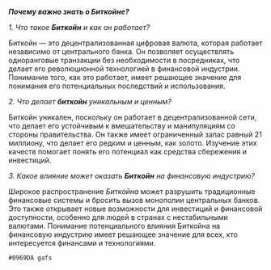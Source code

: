 **_Почему важно знать о Биткойне?_**    
    
    
_1. Что такое **Биткойн** и как он работает?_

Биткойн — это децентрализованная цифровая валюта, которая работает независимо от центрального банка. Он позволяет осуществлять одноранговые транзакции без необходимости в посредниках, что делает его революционной технологией в финансовой индустрии. Понимание того, как это работает, имеет решающее значение для понимания его потенциальных последствий и использования.    
    
    
_2. Что делает **биткойн** уникальным и ценным?_

Биткойн уникален, поскольку он работает в децентрализованной сети, что делает его устойчивым к вмешательству и манипуляциям со стороны правительства. Он также имеет ограниченный запас равный 21 миллиону, что делает его редким и ценным, как золото. Изучение этих качеств помогает понять его потенциал как средства сбережения и инвестиций.    
    
    
_3. Какое влияние может оказать **Биткойн** на финансовую индустрию?_

Широкое распространение _Биткойна_ может разрушить традиционные финансовые системы и бросить вызов монополии центральных банков. Это также открывает новые возможности для инвестиций и финансовой доступности, особенно для людей в странах с нестабильными валютами. Понимание потенциального влияния Биткойна на финансовую индустрию имеет решающее значение для всех, кто интересуется финансами и технологиями.    
     
`#0969DA gafs`
